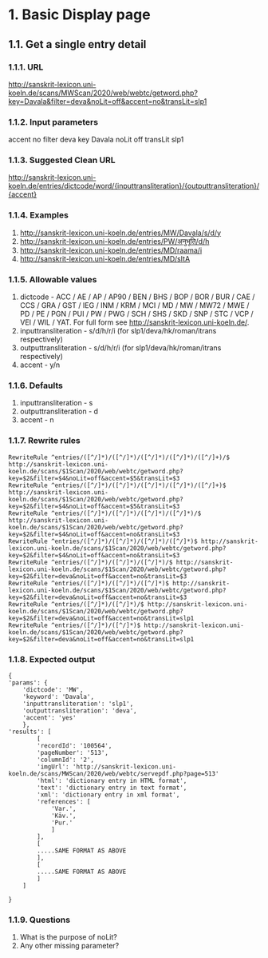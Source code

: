 # 1. Basic Display page

## 1.1. Get a single entry detail

### 1.1.1. URL

http://sanskrit-lexicon.uni-koeln.de/scans/MWScan/2020/web/webtc/getword.php?key=Davala&filter=deva&noLit=off&accent=no&transLit=slp1

### 1.1.2. Input parameters

accent	no
filter	deva
key	Davala
noLit	off
transLit	slp1

### 1.1.3. Suggested Clean URL

http://sanskrit-lexicon.uni-koeln.de/entries/dictcode/word/{inputtransliteration}/{outputtransliteration}/{accent}

### 1.1.4. Examples

1. http://sanskrit-lexicon.uni-koeln.de/entries/MW/Davala/s/d/y
2. http://sanskrit-lexicon.uni-koeln.de/entries/PW/अनुभूति/d/h
3. http://sanskrit-lexicon.uni-koeln.de/entries/MD/raama/i
4. http://sanskrit-lexicon.uni-koeln.de/entries/MD/sItA

### 1.1.5. Allowable values

1. dictcode - ACC / AE / AP / AP90 / BEN / BHS / BOP / BOR / BUR / CAE / CCS / GRA / GST / IEG / INM / KRM / MCI / MD / MW / MW72 / MWE / PD / PE / PGN / PUI / PW / PWG / SCH / SHS / SKD / SNP / STC / VCP / VEI / WIL / YAT. For full form see http://sanskrit-lexicon.uni-koeln.de/.
2. inputtransliteration - s/d/h/r/i (for slp1/deva/hk/roman/itrans respectively)
3. outputtransliteration - s/d/h/r/i (for slp1/deva/hk/roman/itrans respectively)
4. accent - y/n

### 1.1.6. Defaults

1. inputtransliteration - s
2. outputtransliteration - d
3. accent - n

### 1.1.7. Rewrite rules

```
RewriteRule ^entries/([^/]*)/([^/]*)/([^/]*)/([^/]*)/([^/]+)/$ http://sanskrit-lexicon.uni-koeln.de/scans/$1Scan/2020/web/webtc/getword.php?key=$2&filter=$4&noLit=off&accent=$5&transLit=$3
RewriteRule ^entries/([^/]*)/([^/]*)/([^/]*)/([^/]*)/([^/]+)$ http://sanskrit-lexicon.uni-koeln.de/scans/$1Scan/2020/web/webtc/getword.php?key=$2&filter=$4&noLit=off&accent=$5&transLit=$3
RewriteRule ^entries/([^/]*)/([^/]*)/([^/]*)/([^/]*)/$ http://sanskrit-lexicon.uni-koeln.de/scans/$1Scan/2020/web/webtc/getword.php?key=$2&filter=$4&noLit=off&accent=no&transLit=$3
RewriteRule ^entries/([^/]*)/([^/]*)/([^/]*)/([^/]*)$ http://sanskrit-lexicon.uni-koeln.de/scans/$1Scan/2020/web/webtc/getword.php?key=$2&filter=$4&noLit=off&accent=no&transLit=$3
RewriteRule ^entries/([^/]*)/([^/]*)/([^/]*)/$ http://sanskrit-lexicon.uni-koeln.de/scans/$1Scan/2020/web/webtc/getword.php?key=$2&filter=deva&noLit=off&accent=no&transLit=$3
RewriteRule ^entries/([^/]*)/([^/]*)/([^/]*)$ http://sanskrit-lexicon.uni-koeln.de/scans/$1Scan/2020/web/webtc/getword.php?key=$2&filter=deva&noLit=off&accent=no&transLit=$3
RewriteRule ^entries/([^/]*)/([^/]*)/$ http://sanskrit-lexicon.uni-koeln.de/scans/$1Scan/2020/web/webtc/getword.php?key=$2&filter=deva&noLit=off&accent=no&transLit=slp1
RewriteRule ^entries/([^/]*)/([^/]*)$ http://sanskrit-lexicon.uni-koeln.de/scans/$1Scan/2020/web/webtc/getword.php?key=$2&filter=deva&noLit=off&accent=no&transLit=slp1
```

### 1.1.8. Expected output

```
{
'params': {
	'dictcode': 'MW',
	'keyword': 'Davala',
	'inputtransliteration': 'slp1',
	'outputtransliteration': 'deva',
	'accent': 'yes'
	},
'results': [
		[
		'recordId': '100564',
		'pageNumber': '513',
		'columnId': '2',
		'imgUrl': 'http://sanskrit-lexicon.uni-koeln.de/scans/MWScan/2020/web/webtc/servepdf.php?page=513'
		'html': 'dictionary entry in HTML format',
		'text': 'dictionary entry in text format',
		'xml': 'dictionary entry in xml format',
		'references': [
			'Var.', 
			'Kāv.',
			'Pur.'
			]
		],
		[
		.....SAME FORMAT AS ABOVE
		],
		[
		.....SAME FORMAT AS ABOVE
		]
	]

}
```
### 1.1.9. Questions

1. What is the purpose of noLit?
2. Any other missing parameter?



